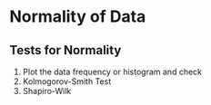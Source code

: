 # Normality of Data

## Tests for Normality

1. Plot the data frequency or histogram and check 
2. Kolmogorov-Smith Test
3. Shapiro-Wilk
